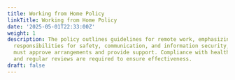 ```yaml
---
title: Working from Home Policy
linkTitle: Working from Home Policy
date: '2025-05-01T22:33:00Z'
weight: 1
description: The policy outlines guidelines for remote work, emphasizing employee
  responsibilities for safety, communication, and information security, while managers
  must approve arrangements and provide support. Compliance with health standards
  and regular reviews are required to ensure effectiveness.
draft: false
---
```



<!-- Unsupported block type: unsupported -->